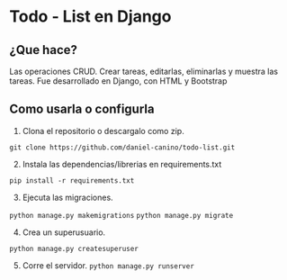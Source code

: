 # Todo - List en Django

## ¿Que hace?

Las operaciones CRUD. Crear tareas, editarlas, eliminarlas y muestra las tareas.
Fue desarrollado en Django, con HTML y Bootstrap


## Como usarla o configurla

1. Clona el repositorio o descargalo como zip.

```git clone https://github.com/daniel-canino/todo-list.git```

2. Instala las dependencias/librerias en requirements.txt

```pip install -r requirements.txt```

3. Ejecuta las migraciones.

```python manage.py makemigrations```
```python manage.py migrate```

4. Crea un superusuario.

```python manage.py createsuperuser```

5. Corre el servidor.
```python manage.py runserver```
